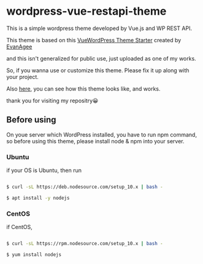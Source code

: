 # wordpress-vue-restapi-theme

This is a simple wordpress theme developed by Vue.js and WP REST API.

This theme is based on this [VueWordPress Theme Starter](https://github.com/EvanAgee/vuejs-wordpress-theme-starter) created by [EvanAgee](https://github.com/EvanAgee/vuejs-wordpress-theme-starter/commits?author=EvanAgee)

and this isn't generalized for public use, just uploaded as one of my works.

So, if you wanna use or customize this theme. Please fix it up along with your project.

Also [here](https://aoyamaorchestra.com/), you can see how this theme looks like, and works.

thank you for visiting my repositry😀

## Before using

On youe server which WordPress installed, you have to run npm command, so before using this theme, please install node & npm into your server.

### Ubuntu

if your OS is Ubuntu, then run

```bash

$ curl -sL https://deb.nodesource.com/setup_10.x | bash -

$ apt install -y nodejs
```

### CentOS

if CentOS,

```bash

$ curl -sL https://rpm.nodesource.com/setup_10.x | bash -

$ yum install nodejs

```
